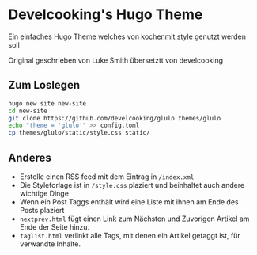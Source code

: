 # Develcooking's Hugo Theme

Ein einfaches Hugo Theme welches von [kochenmit.style](https://github.com/develcooking/kochenmit.style) genutzt werden soll

Original geschrieben von Luke Smith übersetztt von develcooking

## Zum Loslegen

```sh
hugo new site new-site
cd new-site
git clone https://github.com/develcooking/glulo themes/glulo
echo "theme = 'glulo'" >> config.toml
cp themes/glulo/static/style.css static/
```

## Anderes

- Erstelle einen RSS feed mit dem Eintrag in `/index.xml`
- Die Styleforlage ist in `/style.css` plaziert und beinhaltet auch andere wichtige Dinge
- Wenn ein Post Taggs enthält wird eine Liste mit ihnen am Ende des Posts plaziert
- `nextprev.html` fügt einen Link zum Nächsten und Zuvorigen Artikel am Ende der Seite hinzu.
- `taglist.html` verlinkt alle Tags, mit denen ein Artikel getaggt ist, für verwandte Inhalte.
